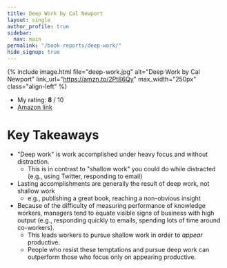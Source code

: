 ```yaml
---
title: Deep Work by Cal Newport
layout: single
author_profile: true
sidebar:
  nav: main
permalink: "/book-reports/deep-work/"
hide_signup: true
---
```


{% include image.html file="deep-work.jpg" alt="Deep Work by Cal Newport"  link_url="https://amzn.to/2Pt86Qy" max_width="250px" class="align-left" %}

* My rating: **8** / 10
* [Amazon link](https://amzn.to/2Pt86Qy)

# Key Takeaways

* "Deep work" is work accomplished under heavy focus and without distraction.
  * This is in contrast to "shallow work" you could do while distracted (e.g., using Twitter, responding to email)
* Lasting accomplishments are generally the result of deep work, not shallow work
  * e.g., publishing a great book, reaching a non-obvious insight
* Because of the difficulty of measuring performance of knowledge workers, managers tend to equate visible signs of business with high output (e.g., responding quickly to emails, spending lots of time around co-workers).
  * This leads workers to pursue shallow work in order to *appear* productive.
  * People who resist these temptations and pursue deep work can outperform those who focus only on appearing productive.
